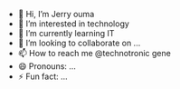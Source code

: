 - 👋 Hi, I’m Jerry ouma 
- 👀 I’m interested in technology 
- 🌱 I’m currently learning IT
- 💞️ I’m looking to collaborate on ...
- 📫 How to reach me @technotronic gene
- 😄 Pronouns: ...
- ⚡ Fun fact: ...

<!---
Jalamo-254/Jerry is a ✨ special ✨ repository because its `README.md` (this file) appears on your GitHub profile.
You can click the Preview link to take a look at your changes.
--->
